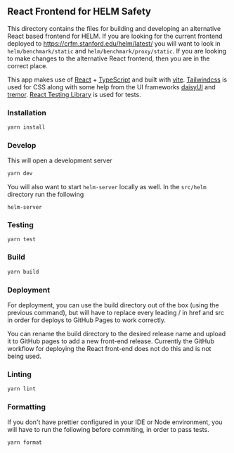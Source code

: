 ## React Frontend for HELM Safety

This directory contains the files for building and developing an alternative React based frontend for HELM. If you are looking for the current frontend deployed to https://crfm.stanford.edu/helm/latest/ you will want to look in `helm/benchmark/static` and `helm/benchmark/proxy/static`. If you are looking to make changes to the alternative React frontend, then you are in the correct place.

This app makes use of [React](https://react.dev/) + [TypeScript](https://www.typescriptlang.org/) and built with [vite](https://vitejs.dev/). [Tailwindcss](https://tailwindcss.com/) is used for CSS along with some help from the UI frameworks [daisyUI](https://daisyui.com/) and [tremor](https://www.tremor.so/). [React Testing Library](https://testing-library.com/docs/react-testing-library/intro/) is used for tests.

### Installation

```bash
yarn install
```

### Develop

This will open a development server

```bash
yarn dev
```

You will also want to start `helm-server` locally as well. In the `src/helm` directory run the following

```
helm-server
```

### Testing

```
yarn test
```

### Build

```bash
yarn build
```

### Deployment

For deployment, you can use the build directory out of the box (using the previous command), but will have to replace every leading / in href and src in order for deploys to GitHub Pages to work correctly.

You can rename the build directory to the desired release name and upload it to GitHub pages to add a new front-end release. Currently the GitHub workflow for deploying the React front-end does not do this and is not being used.

### Linting

```bash
yarn lint
```

### Formatting

If you don't have prettier configured in your IDE or Node environment, you will have to run the following before commiting, in order to pass tests.

```bash
yarn format
```
